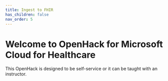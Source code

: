 ```yaml
---
title: Ingest to FHIR
has_children: false
nav_order: 5
---
```


# Welcome to OpenHack for Microsoft Cloud for Healthcare
This OpenHack is designed to be self-service or it can be taught with an instructor.   
